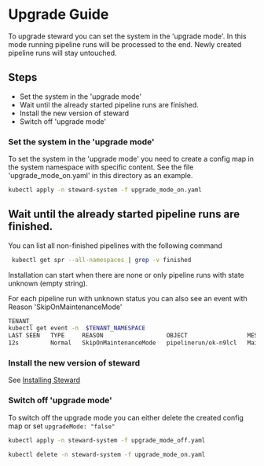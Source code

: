 # Upgrade Guide

To upgrade steward you can set the system in the 'upgrade mode'.
In this mode running pipeline runs will be processed to the end.
Newly created pipeline runs will stay untouched.

## Steps

- Set the system in the 'upgrade mode'
- Wait until the already started pipeline runs are finished.
- Install the new version of steward
- Switch off 'upgrade mode'


### Set the system in the 'upgrade mode'

To set the system in the 'upgrade mode' you need to create a config map in the system namespace with specific content.
See the file 'upgrade_mode_on.yaml' in this directory as an example.

```bash
kubectl apply -n steward-system -f upgrade_mode_on.yaml
```

## Wait until the already started pipeline runs are finished.

You can list all non-finished pipelines with the following command
```bash
 kubectl get spr --all-namespaces | grep -v finished
 ```

Installation can start when there are none or only pipeline runs with state unknown (empty string).

For each pipeline run with unknown status you can also see an event with Reason 'SkipOnMaintenanceMode'

```bash
TENANT_
kubectl get event -n  $TENANT_NAMESPACE
LAST SEEN   TYPE     REASON                  OBJECT                 MESSAGE
12s         Normal   SkipOnMaintenanceMode   pipelinerun/ok-n9lcl   Maintenance mode skip
```

### Install the new version of steward
See [Installing Steward](../install/README.md)

### Switch off 'upgrade mode'

To switch off the upgrade mode you can either delete the created config map or set `upgradeMode: "false"`

```bash
kubectl apply -n steward-system -f upgrade_mode_off.yaml
```

```bash
kubectl delete -n steward-system -f upgrade_mode_on.yaml
```